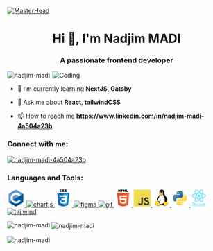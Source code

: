 [![MasterHead](https://images.unsplash.com/photo-1498050108023-c5249f4df085?ixlib=rb-4.0.3&ixid=MnwxMjA3fDB8MHxzZWFyY2h8MTR8fGRldmVsb3BlcnxlbnwwfHwwfHw%3D&w=1000&q=80)](https://rishavchanda.io)
<h1 align="center">Hi 👋, I'm Nadjim MADI</h1>
<h3 align="center">A passionate frontend developer</h3>
<img align="right" alt="Coding" width="400" src="https://64.media.tumblr.com/89b992357b181920e19e4b7b8a175b8a/tumblr_inline_p7hgs4ZTIc1syjaqp_500.gifv"/>


<p align="left"> <img src="https://komarev.com/ghpvc/?username=nadjim-madi&label=Profile%20views&color=0e75b6&style=flat" alt="nadjim-madi" /> </p>


- 🌱 I’m currently learning **NextJS, Gatsby**

- 💬 Ask me about **React, tailwindCSS**

- 📫 How to reach me **https://www.linkedin.com/in/nadjim-madi-4a504a23b**

<h3 align="left">Connect with me:</h3>
<p align="left">
<a href="https://linkedin.com/in/nadjim-madi-4a504a23b" target="blank"><img align="center" src="https://raw.githubusercontent.com/rahuldkjain/github-profile-readme-generator/master/src/images/icons/Social/linked-in-alt.svg" alt="nadjim-madi-4a504a23b" height="30" width="40" /></a>
</p>

<h3 align="left">Languages and Tools:</h3>
<p align="left"> <a href="https://www.cprogramming.com/" target="_blank" rel="noreferrer"> <img src="https://raw.githubusercontent.com/devicons/devicon/master/icons/c/c-original.svg" alt="c" width="40" height="40"/> </a> <a href="https://www.chartjs.org" target="_blank" rel="noreferrer"> <img src="https://www.chartjs.org/media/logo-title.svg" alt="chartjs" width="40" height="40"/> </a> <a href="https://www.w3schools.com/css/" target="_blank" rel="noreferrer"> <img src="https://raw.githubusercontent.com/devicons/devicon/master/icons/css3/css3-original-wordmark.svg" alt="css3" width="40" height="40"/> </a> <a href="https://www.figma.com/" target="_blank" rel="noreferrer"> <img src="https://www.vectorlogo.zone/logos/figma/figma-icon.svg" alt="figma" width="40" height="40"/> </a> <a href="https://git-scm.com/" target="_blank" rel="noreferrer"> <img src="https://www.vectorlogo.zone/logos/git-scm/git-scm-icon.svg" alt="git" width="40" height="40"/> </a> <a href="https://www.w3.org/html/" target="_blank" rel="noreferrer"> <img src="https://raw.githubusercontent.com/devicons/devicon/master/icons/html5/html5-original-wordmark.svg" alt="html5" width="40" height="40"/> </a> <a href="https://developer.mozilla.org/en-US/docs/Web/JavaScript" target="_blank" rel="noreferrer"> <img src="https://raw.githubusercontent.com/devicons/devicon/master/icons/javascript/javascript-original.svg" alt="javascript" width="40" height="40"/> </a> <a href="https://www.linux.org/" target="_blank" rel="noreferrer"> <img src="https://raw.githubusercontent.com/devicons/devicon/master/icons/linux/linux-original.svg" alt="linux" width="40" height="40"/> </a> <a href="https://www.python.org" target="_blank" rel="noreferrer"> <img src="https://raw.githubusercontent.com/devicons/devicon/master/icons/python/python-original.svg" alt="python" width="40" height="40"/> </a> <a href="https://reactjs.org/" target="_blank" rel="noreferrer"> <img src="https://raw.githubusercontent.com/devicons/devicon/master/icons/react/react-original-wordmark.svg" alt="react" width="40" height="40"/> </a> <a href="https://tailwindcss.com/" target="_blank" rel="noreferrer"> <img src="https://www.vectorlogo.zone/logos/tailwindcss/tailwindcss-icon.svg" alt="tailwind" width="40" height="40"/> </a> </p>

<p><img align="left" src="https://github-readme-stats.vercel.app/api/top-langs?username=nadjim-madi&show_icons=true&locale=en&layout=compact" alt="nadjim-madi" /></p>

<p>&nbsp;<img align="center" src="https://github-readme-stats.vercel.app/api?username=nadjim-madi&show_icons=true&locale=en" alt="nadjim-madi" /></p>

<p><img align="center" src="https://github-readme-streak-stats.herokuapp.com/?user=nadjim-madi&" alt="nadjim-madi" /></p>
